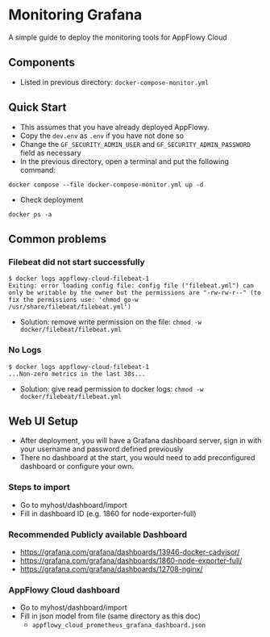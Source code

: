 # Monitoring Grafana
A simple guide to deploy the monitoring tools for AppFlowy Cloud

## Components
- Listed in previous directory: `docker-compose-monitor.yml`

## Quick Start
- This assumes that you have already deployed AppFlowy.
- Copy the `dev.env` as `.env` if you have not done so
- Change the `GF_SECURITY_ADMIN_USER` and `GF_SECURITY_ADMIN_PASSWORD` field as necessary
- In the previous directory, open a terminal and put the following command:
```
docker compose --file docker-compose-monitor.yml up -d
```
- Check deployment
```
docker ps -a
```
## Common problems
### Filebeat did not start successfully
```
$ docker logs appflowy-cloud-filebeat-1
Exiting: error loading config file: config file ("filebeat.yml") can only be writable by the owner but the permissions are "-rw-rw-r--" (to fix the permissions use: 'chmod go-w /usr/share/filebeat/filebeat.yml')
```
- Solution: remove write permission on the file: `chmod -w docker/filebeat/filebeat.yml`

### No Logs
```
$ docker logs appflowy-cloud-filebeat-1
...Non-zero metrics in the last 30s...
```
- Solution: give read permission to docker logs: `chmod -w docker/filebeat/filebeat.yml`

## Web UI Setup
- After deployment, you will have a Grafana dashboard server, sign in with your username and password defined previously
- There no dashboard at the start, you would need to add preconfigured dashboard or configure your own.

### Steps to import
- Go to myhost/dashboard/import
- Fill in dashboard ID (e.g. 1860 for node-exporter-full)

### Recommended Publicly available Dashboard
- https://grafana.com/grafana/dashboards/13946-docker-cadvisor/
- https://grafana.com/grafana/dashboards/1860-node-exporter-full/
- https://grafana.com/grafana/dashboards/12708-nginx/

### AppFlowy Cloud dashboard
- Go to myhost/dashboard/import
- Fill in json model from file (same directory as this doc)
  - `appflowy_cloud_prometheus_grafana_dashboard.json`
